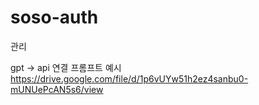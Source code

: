 # soso-auth
관리

gpt -> api 연결 프롬프트
예시
https://drive.google.com/file/d/1p6vUYw51h2ez4sanbu0-mUNUePcAN5s6/view
